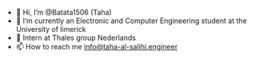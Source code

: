 - 👋 Hi, I’m @Batata1506 (Taha)
- 🌱 I’m currently an Electronic and Computer Engineering student at the University of limerick
- 💼 Intern at Thales group Nederlands 
- 📫 How to reach me info@taha-al-salihi.engineer 

<!---
Batata1506/Batata1506 is a ✨ special ✨ repository because its `README.md` (this file) appears on your GitHub profile.
You can click the Preview link to take a look at your changes.
--->
